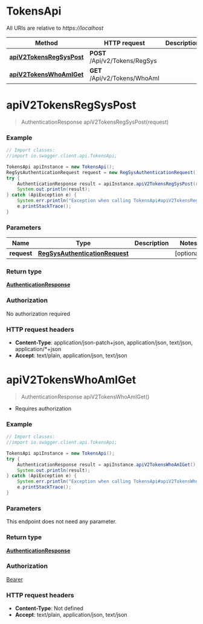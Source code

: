 # TokensApi

All URIs are relative to *https://localhost*

Method | HTTP request | Description
------------- | ------------- | -------------
[**apiV2TokensRegSysPost**](TokensApi.md#apiV2TokensRegSysPost) | **POST** /Api/v2/Tokens/RegSys | 
[**apiV2TokensWhoAmIGet**](TokensApi.md#apiV2TokensWhoAmIGet) | **GET** /Api/v2/Tokens/WhoAmI | 


<a name="apiV2TokensRegSysPost"></a>
# **apiV2TokensRegSysPost**
> AuthenticationResponse apiV2TokensRegSysPost(request)



### Example
```java
// Import classes:
//import io.swagger.client.api.TokensApi;

TokensApi apiInstance = new TokensApi();
RegSysAuthenticationRequest request = new RegSysAuthenticationRequest(); // RegSysAuthenticationRequest | 
try {
    AuthenticationResponse result = apiInstance.apiV2TokensRegSysPost(request);
    System.out.println(result);
} catch (ApiException e) {
    System.err.println("Exception when calling TokensApi#apiV2TokensRegSysPost");
    e.printStackTrace();
}
```

### Parameters

Name | Type | Description  | Notes
------------- | ------------- | ------------- | -------------
 **request** | [**RegSysAuthenticationRequest**](RegSysAuthenticationRequest.md)|  | [optional]

### Return type

[**AuthenticationResponse**](AuthenticationResponse.md)

### Authorization

No authorization required

### HTTP request headers

 - **Content-Type**: application/json-patch+json, application/json, text/json, application/*+json
 - **Accept**: text/plain, application/json, text/json

<a name="apiV2TokensWhoAmIGet"></a>
# **apiV2TokensWhoAmIGet**
> AuthenticationResponse apiV2TokensWhoAmIGet()



  * Requires authorization   

### Example
```java
// Import classes:
//import io.swagger.client.api.TokensApi;

TokensApi apiInstance = new TokensApi();
try {
    AuthenticationResponse result = apiInstance.apiV2TokensWhoAmIGet();
    System.out.println(result);
} catch (ApiException e) {
    System.err.println("Exception when calling TokensApi#apiV2TokensWhoAmIGet");
    e.printStackTrace();
}
```

### Parameters
This endpoint does not need any parameter.

### Return type

[**AuthenticationResponse**](AuthenticationResponse.md)

### Authorization

[Bearer](../README.md#Bearer)

### HTTP request headers

 - **Content-Type**: Not defined
 - **Accept**: text/plain, application/json, text/json

